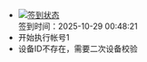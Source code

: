- [![签到状态](https://github.com/womade/Cloud189-Actions/actions/workflows/main.yml/badge.svg?branch=main)](https://github.com/womade/Cloud189-Actions/actions/workflows/main.yml) <br> 签到时间：2025-10-29 00:48:21
- 开始执行帐号1
- 设备ID不存在，需要二次设备校验
